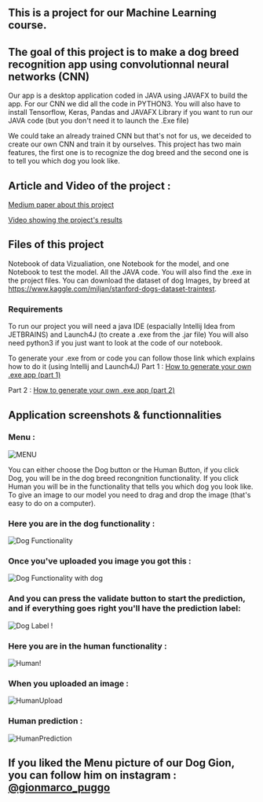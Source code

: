 
## This is a project for our Machine Learning course.
## The goal of this project is to make a dog breed recognition app using convolutionnal neural networks (CNN)

Our app is a desktop application coded in JAVA using JAVAFX to build the app.
For our CNN we did all the code in PYTHON3.
You will also have to install Tensorflow, Keras, Pandas and JAVAFX Library if you want to run our JAVA code (but you don't need it to launch the .Exe file)

We could take an already trained CNN but that's not for us, we deceided to create our own CNN and train it by ourselves.
This project has two main features, the first one is to recognize the dog breed and the second one is to tell you which dog you look like.

## Article and Video of the project :

[Medium paper about this project](https://medium.com/@tatianameister.tm/dog-breed-classification-using-tensorflow-python3-and-java-7256c3f6193b?sk=c9fdce6384b126b16e8a18974c210e6c)

[Video showing the project's results](https://youtu.be/6PAuCGeAw4g)


## Files of this project
Notebook of data Vizualiation, one Notebook for the model, and one Notebook to test the model.
All the JAVA code.
You will also find the .exe in the project files.
You can download the dataset of dog Images, by breed at https://www.kaggle.com/miljan/stanford-dogs-dataset-traintest.

### Requirements
To run our project you will need a java IDE (espacially Intellij Idea from JETBRAINS) and Launch4J (to create a .exe from the .jar file)
You will also need python3 if you just want to look at the code of our notebook.


To generate your .exe from or code you can follow those link which explains how to do it (using Intellij and Launch4J)
Part 1 : [How to generate your own .exe app (part 1)](https://medium.com/@vinayprabhu19/creating-executable-javafx-application-part-1-7589e8dec494)

Part 2 : [How to generate your own .exe app (part 2)](https://medium.com/@vinayprabhu19/creating-executable-javafx-application-part-2-c98cfa65801e)

## Application screenshots & functionnalities

### Menu : 

![MENU](https://github.com/LucLop/DoggoLookalike/blob/master/READMEPICTURES/DoggolookalikeMenu.png "Menu")


You can either choose the Dog button or the Human Button, if you click Dog, you will be in the dog breed recongnition functionality. If you click Human you will be in the functionality that tells you which dog you look like. To give an image to our model you need to drag and drop the image (that's easy to do on a computer).


### Here you are in the dog functionality : 

![Dog Functionality](https://github.com/LucLop/DoggoLookalike/blob/master/READMEPICTURES/dogFunct.png "Dog Functionality")


### Once you've uploaded you image you got this : 

![Dog Functionality with dog](https://github.com/LucLop/DoggoLookalike/blob/master/READMEPICTURES/dogFuncWithDog.png "Dog Functionality with dog")


### And you can press the validate button to start the prediction, and if everything goes right you'll have the prediction label:

![Dog Label !](https://github.com/LucLop/DoggoLookalike/blob/master/READMEPICTURES/DogPredictionFunc.png "Dog Label !")


### Here you are in the human functionality : 

![Human!](https://github.com/LucLop/DoggoLookalike/blob/master/READMEPICTURES/human.png "Human")


### When you uploaded an image :

![HumanUpload](https://github.com/LucLop/DoggoLookalike/blob/master/READMEPICTURES/humanselfie.png "HumanUpload")

### Human prediction :

![HumanPrediction](https://github.com/LucLop/DoggoLookalike/blob/master/READMEPICTURES/humanres.png "HumanPrediction")



## If you liked the Menu picture of our Dog Gion, you can follow him on instagram : [@gionmarco_puggo](https://www.instagram.com/gionmarco_puggo/)








